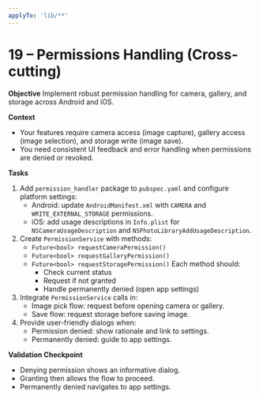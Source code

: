 ```yaml
---
applyTo: 'lib/**'
---
```


# 19 – Permissions Handling (Cross-cutting)

**Objective**
Implement robust permission handling for camera, gallery, and storage across Android and iOS.

**Context**
- Your features require camera access (image capture), gallery access (image selection), and storage write (image save).
- You need consistent UI feedback and error handling when permissions are denied or revoked.

**Tasks**
1. Add `permission_handler` package to `pubspec.yaml` and configure platform settings:
   - Android: update `AndroidManifest.xml` with `CAMERA` and `WRITE_EXTERNAL_STORAGE` permissions.
   - iOS: add usage descriptions in `Info.plist` for `NSCameraUsageDescription` and `NSPhotoLibraryAddUsageDescription`.
2. Create `PermissionService` with methods:
   - `Future<bool> requestCameraPermission()`
   - `Future<bool> requestGalleryPermission()`
   - `Future<bool> requestStoragePermission()`
   Each method should:
     - Check current status
     - Request if not granted
     - Handle permanently denied (open app settings)
3. Integrate `PermissionService` calls in:
   - Image pick flow: request before opening camera or gallery.
   - Save flow: request storage before saving image.
4. Provide user-friendly dialogs when:
   - Permission denied: show rationale and link to settings.
   - Permanently denied: guide to app settings.

**Validation Checkpoint**
- Denying permission shows an informative dialog.
- Granting then allows the flow to proceed.
- Permanently denied navigates to app settings.
